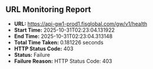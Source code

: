 ## URL Monitoring Report

- **URL:** https://api-gw1-prod1.fisglobal.com/gw/v1/health
- **Start Time:** 2025-10-31T02:23:04.131922
- **End Time:** 2025-10-31T02:23:04.313148
- **Total Time Taken:** 0.181226 seconds
- **HTTP Status Code:** 403
- **Status:** Failure
- **Failure Reason:** HTTP Status Code: 403
